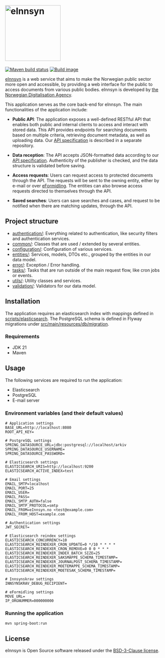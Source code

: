 # <img src="https://einnsyn.no/8ebf89f8e40d3eb75183.svg" width="180px" alt="eInnsyn"/>

[![Maven build status](https://github.com/felleslosninger/ein-api-experimental/actions/workflows/call-maventests.yml/badge.svg)](https://github.com/felleslosninger/ein-api-experimental/actions/workflows/call-maventests.yml)
[![Build image](https://github.com/felleslosninger/ein-api-experimental/actions/workflows/call-buildimage.yml/badge.svg)](https://github.com/felleslosninger/ein-api-experimental/actions/workflows/call-buildimage.yml)

[eInnsyn](https://einnsyn.no) is a web service that aims to make the Norwegian public sector more open and accessible, by providing a web interface for the public to access documents from various public bodies. eInnsyn is developed by [the Norwegian Digitalisation Agency](https://www.digdir.no/digdir/about-norwegian-digitalisation-agency/887).

This application serves as the core back-end for eInnsyn. The main functionalities of the application include:

- **Public API**: The application exposes a well-defined RESTful API that enables both public and internal clients to access and interact with stored data. This API provides endpoints for searching documents based on multiple criteria, retrieving document metadata, as well as uploading data. Our [API specification](https://github.com/felleslosninger/ein-openapi) is described in a separate repository.

- **Data reception**: The API accepts JSON-formatted data according to our [API specification](https://github.com/felleslosninger/ein-openapi). Authenticity of the publisher is checked, and the data structure is validated before saving.

- **Access requests**: Users can request access to protected documents through the API. The requests will be sent to the owning entity, either by e-mail or over [eFormidling](https://samarbeid.digdir.no/eformidling/dette-er-eformidling/46). The entities can also browse access requests directed to themselves through the API.

- **Saved searches**: Users can save searches and cases, and request to be notified when there are matching updates, through the API.

## Project structure

- [authentication/](src/main/java/no/einnsyn/apiv3/authentication/): Everything related to authentication, like security filters and authentication services.
- [common/](src/main/java/no/einnsyn/apiv3/common/): Classes that are used / extended by several entities.
- [configuration/](src/main/java/no/einnsyn/apiv3/configuration/): Configuration of various services.
- [entities/](src/main/java/no/einnsyn/apiv3/entities/): Services, models, DTOs etc., grouped by the entities in our data model.
- [error/](src/main/java/no/einnsyn/apiv3/error/): Exception / Error handling.
- [tasks/](src/main/java/no/einnsyn/apiv3/tasks/): Tasks that are run outside of the main request flow, like cron jobs or events.
- [utils/](src/main/java/no/einnsyn/apiv3/utils/): Utility classes and services.
- [validation/](src/main/java/no/einnsyn/apiv3/validation/): Validators for our data model.

## Installation

The application requires an elasticsearch index with mappings defined in [scripts/elasticsearch](scripts/elasticsearch/). The PostgreSQL schema is defined in Flyway migrations under [src/main/resources/db/migration](src/main/resources/db/migration).

### Requirements

- JDK 21
- Maven

## Usage

The following services are required to run the application:

- Elasticsearch
- PostgreSQL
- E-mail server

### Environment variables (and their default values)

```
# Application settings
BASE_URL=http://localhost:8080
ROOT_API_KEY=

# PostgreSQL settings
SPRING_DATASOURCE_URL=jdbc:postgresql://localhost/arkiv
SPRING_DATASOURCE_USERNAME=
SPRING_DATASOURCE_PASSWORD=

# Elasticsearch settings
ELASTICSEARCH_URIS=http://localhost:9200
ELASTICSEARCH_ACTIVE_INDEX=test

# Email settings
EMAIL_SMTP=localhost
EMAIL_PORT=25
EMAIL_USER=
EMAIL_PASS=
EMAIL_SMTP_AUTH=false
EMAIL_SMTP_PROTOCOL=smtp
EMAIL_FROM=eInnsyn.no <test@example.com>
EMAIL_FROM_HOST=example.com

# Authentication settings
JWT_SECRET=

# Elasticsearch reindex settings
ELASTICSEARCH_CONCURRENCY=10
ELASTICSEARCH_REINDEXER_CRON_UPDATE=0 */10 * * * *
ELASTICSEARCH_REINDEXER_CRON_REMOVE=0 0 0 * * *
ELASTICSEARCH_REINDEXER_INDEX_BATCH_SIZE=25
ELASTICSEARCH_REINDEXER_SAKSMAPPE_SCHEMA_TIMESTAMP=
ELASTICSEARCH_REINDEXER_JOURNALPOST_SCHEMA_TIMESTAMP=
ELASTICSEARCH_REINDEXER_MOETEMAPPE_SCHEMA_TIMESTAMP=
ELASTICSEARCH_REINDEXER_MOETESAK_SCHEMA_TIMESTAMP=

# Innsynskrav settings
INNSYNSKRAV_DEBUG_RECIPIENT=

# eFormidling settings
MOVE_URL=
IP_ORGNUMMER=000000000

```

### Running the application

```
mvn spring-boot:run
```

## License

eInnsyn is Open Source software released under the [BSD-3-Clause license](LICENSE).
